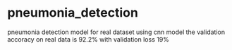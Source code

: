 # pneumonia_detection
pneumonia detection model for real dataset using cnn model
the validation accoracy on real data is 92.2% with validation loss 19%
